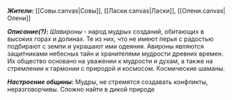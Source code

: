**_Жители:_**
[[Совы.canvas|Совы]], [[Ласки.canvas|Ласки]], [[Олени.canvas|Олени]]

**_Описание(?)_:**
_Шавироны_ - народ мудрых созданий, обитающих в высоких горах и долинах. Те из них, что не имеют перья с радостью подбирают с земли и украшают ими одеяния. Авироны являются защитниками небесных тайн и хранителями мудрости древних времен. Их общество основано на уважении к мудрости и духам, а также на стремлении к гармонии с природой и космосом. Космические шаманы.

**_Настроение общины:_**
Мудры, не стремятся создавать конфликты, неразговорчивы. Сложно найти в дикой природе